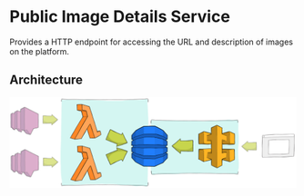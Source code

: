 # Public Image Details Service

Provides a HTTP endpoint for accessing the URL and description of images on the platform.


## Architecture

![Serverless architecture for service](docs/architecture.png)
